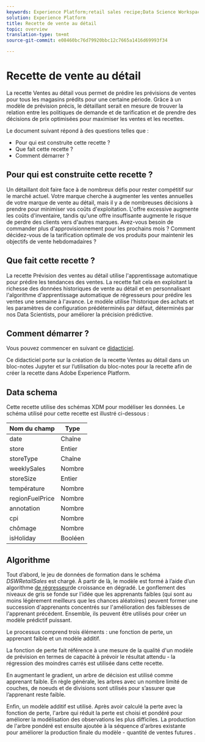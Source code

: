 ```yaml
---
keywords: Experience Platform;retail sales recipe;Data Science Workspace;popular topics
solution: Experience Platform
title: Recette de vente au détail
topic: overview
translation-type: tm+mt
source-git-commit: e08460bc76d79920bbc12c7665a1416d69993f34

---
```



# Recette de vente au détail

La recette Ventes au détail vous permet de prédire les prévisions de ventes pour tous les magasins prédits pour une certaine période. Grâce à un modèle de prévision précis, le détaillant serait en mesure de trouver la relation entre les politiques de demande et de tarification et de prendre des décisions de prix optimisées pour maximiser les ventes et les recettes.

Le document suivant répond à des questions telles que :
* Pour qui est construite cette recette ?
* Que fait cette recette ?
* Comment démarrer ?

## Pour qui est construite cette recette ?

Un détaillant doit faire face à de nombreux défis pour rester compétitif sur le marché actuel. Votre marque cherche à augmenter les ventes annuelles de votre marque de vente au détail, mais il y a de nombreuses décisions à prendre pour minimiser vos coûts d&#39;exploitation. L&#39;offre excessive augmente les coûts d&#39;inventaire, tandis qu&#39;une offre insuffisante augmente le risque de perdre des clients vers d&#39;autres marques. Avez-vous besoin de commander plus d&#39;approvisionnement pour les prochains mois ? Comment décidez-vous de la tarification optimale de vos produits pour maintenir les objectifs de vente hebdomadaires ?

## Que fait cette recette ?

La recette Prévision des ventes au détail utilise l&#39;apprentissage automatique pour prédire les tendances des ventes. La recette fait cela en exploitant la richesse des données historiques de vente au détail et en personnalisant l&#39;algorithme d&#39;apprentissage automatique de régresseurs pour prédire les ventes une semaine à l&#39;avance. Le modèle utilise l’historique des achats et les paramètres de configuration prédéterminés par défaut, déterminés par nos Data Scientists, pour améliorer la précision prédictive.

## Comment démarrer ?

Vous pouvez commencer en suivant ce [didacticiel](../jupyterlab/create-a-recipe.md).

Ce didacticiel porte sur la création de la recette Ventes au détail dans un bloc-notes Jupyter et sur l’utilisation du bloc-notes pour la recette afin de créer la recette dans Adobe Experience Platform.

## Data schema

Cette recette utilise des schémas [](../../xdm/schema/field-dictionary.md) XDM pour modéliser les données. Le schéma utilisé pour cette recette est illustré ci-dessous :

| Nom du champ | Type |
--- | ---
| date | Chaîne |
| store | Entier |
| storeType | Chaîne |
| weeklySales | Nombre |
| storeSize | Entier |
| température | Nombre |
| regionFuelPrice | Nombre |
| annotation | Nombre |
| cpi | Nombre |
| chômage | Nombre |
| isHoliday | Booléen |


## Algorithme

Tout d’abord, le jeu de données de formation dans le schéma *DSWRetailSales* est chargé. À partir de là, le modèle est formé à l’aide d’un algorithme [de régresseur](https://scikit-learn.org/stable/modules/generated/sklearn.ensemble.GradientBoostingRegressor.html)de croissance en dégradé. Le gonflement des niveaux de gris se fonde sur l&#39;idée que les apprenants faibles (qui sont au moins légèrement meilleurs que les chances aléatoires) peuvent former une succession d&#39;apprenants concentrés sur l&#39;amélioration des faiblesses de l&#39;apprenant précédent. Ensemble, ils peuvent être utilisés pour créer un modèle prédictif puissant.

Le processus comprend trois éléments : une fonction de perte, un apprenant faible et un modèle additif.

La fonction de perte fait référence à une mesure de la qualité d&#39;un modèle de prévision en termes de capacité à prévoir le résultat attendu - la régression des moindres carrés est utilisée dans cette recette.

En augmentant le gradient, un arbre de décision est utilisé comme apprenant faible. En règle générale, les arbres avec un nombre limité de couches, de noeuds et de divisions sont utilisés pour s’assurer que l’apprenant reste faible.

Enfin, un modèle additif est utilisé. Après avoir calculé la perte avec la fonction de perte, l&#39;arbre qui réduit la perte est choisi et pondéré pour améliorer la modélisation des observations les plus difficiles. La production de l&#39;arbre pondéré est ensuite ajoutée à la séquence d&#39;arbres existante pour améliorer la production finale du modèle - quantité de ventes futures .